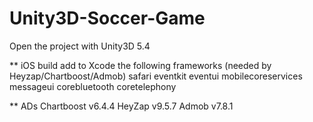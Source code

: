# Unity3D-Soccer-Game

Open the project with Unity3D 5.4

** iOS build
add to Xcode the following frameworks (needed by Heyzap/Chartboost/Admob)
 safari
 eventkit
 eventui
 mobilecoreservices
 messageui
 corebluetooth
 coretelephony

** ADs
Chartboost	v6.4.4
HeyZap		v9.5.7
Admob		v7.8.1

